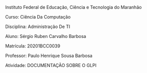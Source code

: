 Instituto Federal de Educação, Ciência e Tecnologia do Maranhão

Curso: Ciência Da Computação

Disciplina: Administração De TI

Aluno: Sérgio Ruben Carvalho Barbosa                                     

Matrícula: 20201BCC0039

Professor: Paulo Henrique Sousa Barbosa

Atividade: DOCUMENTAÇÃO SOBRE O GLPI